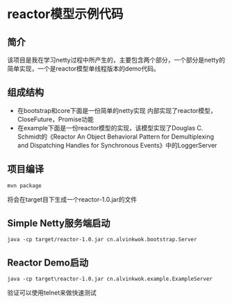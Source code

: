 # reactor模型示例代码

## 简介
该项目是我在学习netty过程中所产生的，主要包含两个部分，一个部分是netty的简单实现，一个是reactor模型单线程版本的demo代码。

## 组成结构
- 在bootstrap和core下面是一份简单的netty实现
  内部实现了reactor模型，CloseFuture，Promise功能
- 在example下面是一份reactor模型的实现，该模型实现了Douglas C. Schmidt的《Reactor An Object Behavioral Pattern for Demultiplexing and Dispatching Handles for Synchronous Events》中的LoggerServer

## 项目编译
```shell
mvn package
```
将会在target目下生成一个reactor-1.0.jar的文件
## Simple Netty服务端启动
```shell
java -cp target/reactor-1.0.jar cn.alvinkwok.bootstrap.Server
```
## Reactor Demo启动
```shell
java -cp target\reactor-1.0.jar cn.alvinkwok.example.ExampleServer
```

验证可以使用telnet来做快速测试